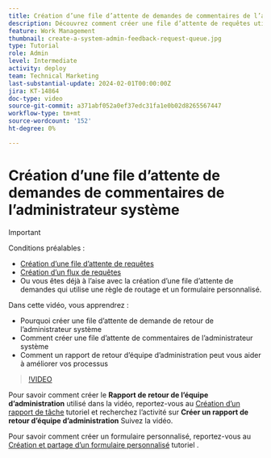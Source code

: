 ```yaml
---
title: Création d’une file d’attente de demandes de commentaires de l’administrateur système
description: Découvrez comment créer une file d’attente de requêtes utile dans laquelle les administrateurs peuvent obtenir des commentaires sur les workflows et les processus.
feature: Work Management
thumbnail: create-a-system-admin-feedback-request-queue.jpg
type: Tutorial
role: Admin
level: Intermediate
activity: deploy
team: Technical Marketing
last-substantial-update: 2024-02-01T00:00:00Z
jira: KT-14864
doc-type: video
source-git-commit: a371abf052a0ef37edc31fa1e0b02d8265567447
workflow-type: tm+mt
source-wordcount: '152'
ht-degree: 0%

---
```


# Création d’une file d’attente de demandes de commentaires de l’administrateur système

>[!IMPORTANT]
>
>Conditions préalables :
>
>* [Création d’une file d’attente de requêtes](https://experienceleague.adobe.com/docs/workfront-learn/tutorials-workfront/manage-work/request-queues/create-a-request-queue.html)
>* [Création d’un flux de requêtes](https://experienceleague.adobe.com/docs/workfront-learn/tutorials-workfront/manage-work/request-queues/create-a-request-flow.html)
>* Ou vous êtes déjà à l’aise avec la création d’une file d’attente de demandes qui utilise une règle de routage et un formulaire personnalisé.

Dans cette vidéo, vous apprendrez :

* Pourquoi créer une file d’attente de demande de retour de l’administrateur système
* Comment créer une file d’attente de commentaires de l’administrateur système
* Comment un rapport de retour d’équipe d’administration peut vous aider à améliorer vos processus

>[!VIDEO](https://video.tv.adobe.com/v/3427124/?quality=12&learn=on)

Pour savoir comment créer le **Rapport de retour de l’équipe d’administration** utilisé dans la vidéo, reportez-vous au [Création d’un rapport de tâche](https://experienceleague.adobe.com/docs/workfront-learn/tutorials-workfront/reporting/basic-reporting/create-a-task-report.html?lang=en) tutoriel et recherchez l’activité sur **Créer un rapport de retour d’équipe d’administration** Suivez la vidéo.

Pour savoir comment créer un formulaire personnalisé, reportez-vous au [Création et partage d’un formulaire personnalisé](https://experienceleague.adobe.com/docs/workfront-learn/tutorials-workfront/custom-data/custom-forms/custom-forms-creating-and-sharing-a-custom-form.html) tutoriel .
